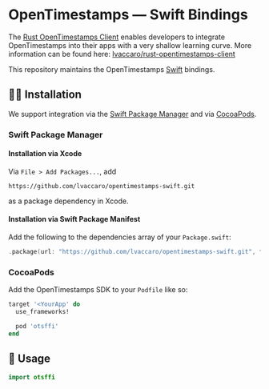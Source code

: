 # OpenTimestamps — Swift Bindings

The [Rust OpenTimestamps Client](https://github.com/lvaccaro/rust-opentimestamps-client) enables developers to integrate OpenTimestamps  into their apps with a very shallow learning curve. More information can be found here: [lvaccaro/rust-opentimestamps-client](https://github.com/lvaccaro/rust-opentimestamps-client)

This repository maintains the OpenTimestamps [Swift](https://www.swift.org/) bindings.

## 👨‍🔧 Installation

We support integration via the [Swift Package Manager](https://www.swift.org/package-manager/) and via [CocoaPods](https://cocoapods.org/).

### Swift Package Manager

#### Installation via Xcode

Via `File > Add Packages...`, add

```
https://github.com/lvaccaro/opentimestamps-swift.git
```

as a package dependency in Xcode.

#### Installation via Swift Package Manifest

Add the following to the dependencies array of your `Package.swift`:

``` swift
.package(url: "https://github.com/lvaccaro/opentimestamps-swift.git", from: "0.2.0"),
```

### CocoaPods

Add the OpenTimestamps SDK to your `Podfile` like so:

``` ruby
target '<YourApp' do
  use_frameworks!

  pod 'otsffi'
end
```

## 📄 Usage

``` swift
import otsffi

```